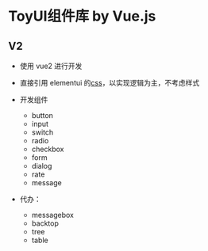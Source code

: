 # ToyUI组件库 by Vue.js

## V2

- 使用 vue2 进行开发
- 直接引用 elementui 的[css](https://github.com/ElementUI/theme-chalk)，以实现逻辑为主，不考虑样式

- 开发组件
  - button
  - input
  - switch
  - radio
  - checkbox
  - form
  - dialog
  - rate
  - message
- 代办：
  - messagebox
  - backtop
  - tree
  - table
